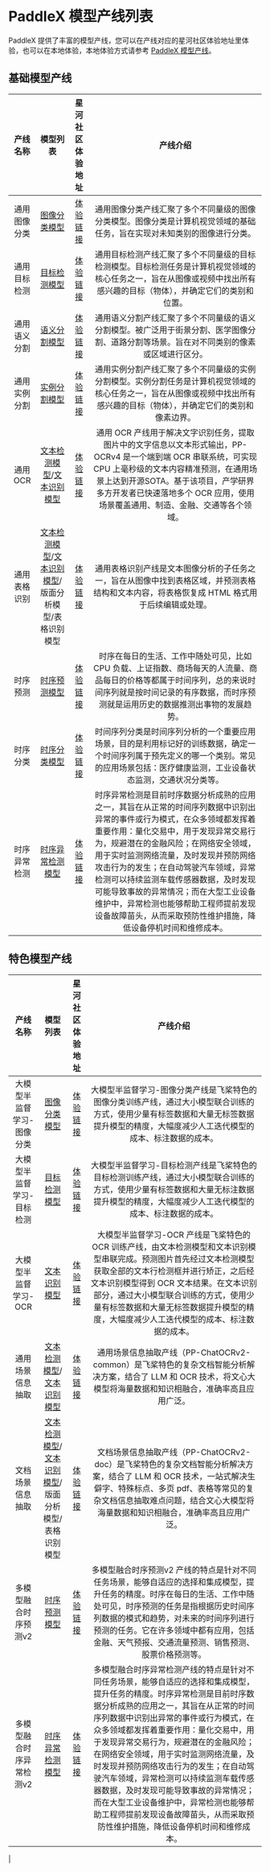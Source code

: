 # PaddleX 模型产线列表

PaddleX 提供了丰富的模型产线，您可以在产线对应的星河社区体验地址里体验，也可以在本地体验，本地体验方式请参考 [PaddleX 模型产线](./pipeline_inference_tools.md)。

## 基础模型产线

| 产线名称 | 模型列表| 星河社区体验地址 | 产线介绍 |
| :---: | :---: | :---: | :---: |
| 通用图像分类 |[图像分类模型](../models/support_model_list.md#一图像分类)|[体验链接](https://aistudio.baidu.com/community/app/100061/webUI?source=appMineRecent)|通用图像分类产线汇聚了多个不同量级的图像分类模型。图像分类是计算机视觉领域的基础任务，旨在实现对未知类别的图像进行分类。|
| 通用目标检测 |[目标检测模型](../models/support_model_list.md#二目标检测)|[体验链接](https://aistudio.baidu.com/community/app/70230/webUI?source=appMineRecent)|通用目标检测产线汇聚了多个不同量级的目标检测模型。目标检测任务是计算机视觉领域的核心任务之一，旨在从图像或视频中找出所有感兴趣的目标（物体），并确定它们的类别和位置。|
| 通用语义分割 |[语义分割模型](../models/support_model_list.md#四语义分割)|[体验链接](https://aistudio.baidu.com/community/app/100062/webUI?source=appMineRecent)|通用语义分割产线汇聚了多个不同量级的语义分割模型。被广泛用于街景分割、医学图像分割、道路分割等场景。旨在对不同类别的像素或区域进行区分。|
| 通用实例分割 |[实例分割模型](../models/support_model_list.md#https://github.com/PaddlePaddle/PaddleX/blob/develop/docs/tutorials/models/support_model_list.md#三实例分割)|[体验链接](https://aistudio.baidu.com/community/app/100063/webUI?source=appMineRecent)|通用实例分割产线汇聚了多个不同量级的实例分割模型。实例分割任务是计算机视觉领域的核心任务之一，旨在从图像或视频中找出所有感兴趣的目标（物体），并确定它们的类别和像素边界。|
| 通用OCR |[文本检测模型](../models/support_model_list.md#五文本检测)/[文本识别模型](../models/support_model_list.md#六文本识别)|[体验链接](https://aistudio.baidu.com/community/app/91660/webUI?source=appMineRecent)|通用 OCR 产线用于解决文字识别任务，提取图片中的文字信息以文本形式输出，PP-OCRv4 是一个端到端 OCR 串联系统，可实现 CPU 上毫秒级的文本内容精准预测，在通用场景上达到开源SOTA。基于该项目，产学研界多方开发者已快速落地多个 OCR 应用，使用场景覆盖通用、制造、金融、交通等各个领域。|
| 通用表格识别 |[文本检测模型](../models/support_model_list.md#五文本检测)/[文本识别模型](../models/support_model_list.md#六文本识别)/版面分析模型/表格识别模型|[体验链接](https://aistudio.baidu.com/community/app/91661?source=appMineRecent)|通用表格识别产线是文本图像分析的子任务之一，旨在从图像中找到表格区域，并预测表格结构和文本内容，将表格恢复成 HTML 格式用于后续编辑或处理。|
| 时序预测 |[时序预测模型](../models/support_model_list.md#九时序预测)|[体验链接](https://aistudio.baidu.com/community/app/105706/webUI?source=appMineRecent)|时序在每日的生活、工作中随处可见，比如 CPU 负载、上证指数、商场每天的人流量、商品每日的价格等都属于时间序列，总的来说时间序列就是按时间记录的有序数据，而时序预测就是运用历史的数据推测出事物的发展趋势。|
| 时序分类 |[时序分类模型](../models/support_model_list.md#八时序分类)|[体验链接](https://aistudio.baidu.com/community/app/105707/webUI?source=appMineRecent)|时间序列分类是时间序列分析的一个重要应用场景，目的是利用标记好的训练数据，确定一个时间序列属于预先定义的哪一个类别。常见的应用场景包括：医疗健康监测，工业设备状态监测，交通状况分类等。|
| 时序异常检测 |[时序异常检测模型](../models/support_model_list.md#七时序异常检测)|[体验链接](https://aistudio.baidu.com/community/app/105708/webUI?source=appMineRecent)|时序异常检测是目前时序数据分析成熟的应用之一，其旨在从正常的时间序列数据中识别出异常的事件或行为模式，在众多领域都发挥着重要作用：量化交易中，用于发现异常交易行为，规避潜在的金融风险；在网络安全领域，用于实时监测网络流量，及时发现并预防网络攻击行为的发生；在自动驾驶汽车领域，异常检测可以持续监测车载传感器数据，及时发现可能导致事故的异常情况；而在大型工业设备维护中，异常检测也能够帮助工程师提前发现设备故障苗头，从而采取预防性维护措施，降低设备停机时间和维修成本。|


## 特色模型产线

| 产线名称 | 模型列表| 星河社区体验地址 | 产线介绍 |
| :---: | :---: | :---: | :---: |
| 大模型半监督学习-图像分类 |[图像分类模型](../models/support_model_list.md#一图像分类)|[体验链接](https://aistudio.baidu.com/community/app/100061/webUI?source=appMineRecent)|大模型半监督学习-图像分类产线是飞桨特色的图像分类训练产线，通过大小模型联合训练的方式，使用少量有标签数据和大量无标签数据提升模型的精度，大幅度减少人工迭代模型的成本、标注数据的成本。|
| 大模型半监督学习-目标检测 |[目标检测模型](../models/support_model_list.md#二目标检测)|[体验链接](https://aistudio.baidu.com/community/app/70230/webUI?source=appMineRecent)|大模型半监督学习-目标检测产线是飞桨特色的目标检测训练产线，通过大小模型联合训练的方式，使用少量有标签数据和大量无标注数据提升模型的精度，大幅度减少人工迭代模型的成本、标注数据的成本。|
| 大模型半监督学习-OCR |[文本识别模型](../models/support_model_list.md#六文本识别)|[体验链接](https://aistudio.baidu.com/community/app/91660/webUI?source=appMineRecent)|大模型半监督学习-OCR 产线是飞桨特色的 OCR 训练产线，由文本检测模型和文本识别模型串联完成。预测图片首先经过文本检测模型获取全部的文本行检测框并进行矫正，之后经文本识别模型得到 OCR 文本结果。在文本识别部分，通过大小模型联合训练的方式，使用少量有标签数据和大量无标签数据提升模型的精度，大幅度减少人工迭代模型的成本、标注数据的成本。|
| 通用场景信息抽取 |[文本检测模型](../models/support_model_list.md#五文本检测)/[文本识别模型](../models/support_model_list.md#六文本识别)|[体验链接](https://aistudio.baidu.com/community/app/100061/webUI?source=appMineRecent)|通用场景信息抽取产线（PP-ChatOCRv2-common）是飞桨特色的复杂文档智能分析解决方案，结合了 LLM 和 OCR 技术，将文心大模型将海量数据和知识相融合，准确率高且应用广泛。|
| 文档场景信息抽取 |[文本检测模型](../models/support_model_list.md#五文本检测)/[文本识别模型](../models/support_model_list.md#六文本识别)/版面分析模型/表格识别模型|[体验链接](https://aistudio.baidu.com/community/app/100061/webUI?source=appMineRecent)|文档场景信息抽取产线（PP-ChatOCRv2-doc）是飞桨特色的复杂文档智能分析解决方案，结合了 LLM 和 OCR 技术，一站式解决生僻字、特殊标点、多页 pdf、表格等常见的复杂文档信息抽取难点问题，结合文心大模型将海量数据和知识相融合，准确率高且应用广泛。|
| 多模型融合时序预测v2 |[时序预测模型](../models/support_model_list.md#九时序预测)|[体验链接](https://aistudio.baidu.com/community/app/105706/webUI?source=appMineRecent)|多模型融合时序预测v2 产线的特点是针对不同任务场景，能够自适应的选择和集成模型，提升任务的精度。时序在每日的生活、工作中随处可见，时序预测的任务是指根据历史时间序列数据的模式和趋势，对未来的时间序列进行预测的任务。它在许多领域中都有应用，包括金融、天气预报、交通流量预测、销售预测、股票价格预测等。|
| 多模型融合时序异常检测v2 |[时序异常检测模型](../models/support_model_list.md#七时序异常检测)|[体验链接](https://aistudio.baidu.com/community/app/105708/webUI?source=appMineRecent)|多模型融合时序异常检测产线的特点是针对不同任务场景，能够自适应的选择和集成模型，提升任务的精度。时序异常检测是目前时序数据分析成熟的应用之一，其旨在从正常的时间序列数据中识别出异常的事件或行为模式，在众多领域都发挥着重要作用：量化交易中，用于发现异常交易行为，规避潜在的金融风险；在网络安全领域，用于实时监测网络流量，及时发现并预防网络攻击行为的发生；在自动驾驶汽车领域，异常检测可以持续监测车载传感器数据，及时发现可能导致事故的异常情况；而在大型工业设备维护中，异常检测也能够帮助工程师提前发现设备故障苗头，从而采取预防性维护措施，降低设备停机时间和维修成本。

|



